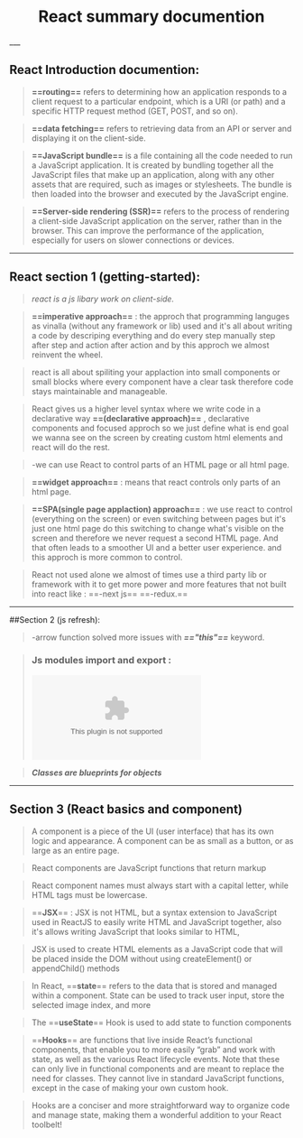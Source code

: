 <center><h1>React summary documention</h1></center>___

## React Introduction documention:

> **==routing==** refers to determining how an application responds to a client request to a particular endpoint, which is a URI (or path) and a specific HTTP request method (GET, POST, and so on).

> **==data fetching==** refers to retrieving data from an API or server and displaying it on the client-side.

> **==JavaScript bundle==** is a file containing all the code needed to run a JavaScript application. It is created by bundling together all the JavaScript files that make up an application, along with any other assets that are required, such as images or stylesheets. The bundle is then loaded into the browser and executed by the JavaScript engine.

> **==Server-side rendering (SSR)==** refers to the process of rendering a client-side JavaScript application on the server, rather than in the browser. This can improve the performance of the application, especially for users on slower connections or devices.

---

<!-- Section 1 getting-started -->

## React section 1 (getting-started):

> _react is a js libary work on client-side._

> **==imperative approach==** :
> the approch that programming languges as vinalla (without any framework or lib) used and it's all about writing a code by descriping everything and do every step manually step after step and action after action and by this approch we almost reinvent the wheel.

> react is all about spiliting your applaction into small components or small blocks where every component have a clear task therefore code stays maintainable and manageable.

> React gives us a higher level syntax where we write code in a declarative way **==(declarative approach)==** , declarative components and focused approch
> so we just define what is end goal we wanna see on the screen by creating custom html elements and react will do the rest.

> -we can use React to control parts of an HTML page or all html page.

> **==widget approach==** :
> means that react controls only parts of an html page.

> **==SPA(single page applaction) approach==** :
> we use react to control (everything on the screen) or even switching between pages but it's just one html page do this switching to change what's visible on the screen and therefore we never request a second HTML page. And that often leads to a smoother UI and a better user experience. and this approch is more common to control.

> React not used alone we almost of times use a third party lib or framework with it to get more power and more features that not built into react like :
> ==-next js==
> ==-redux.==

---

<!-- section 2 - javascript refresh -->

##Section 2 (js refresh):

> -arrow function solved more issues with **_=="this"==_** keyword.

> ### Js modules import and export :
>
> ![modules](https://samanthaming.gumlet.io/tidbits/79-module-cheatsheet.jpg.gz?format=auto)

> **_Classes are blueprints for objects_**

>

---

## Section 3 (React basics and component)

> A component is a piece of the UI (user interface) that has its own logic and appearance. A component can be as small as a button, or as large as an entire page.

> React components are JavaScript functions that return markup

> React component names must always start with a capital letter, while HTML tags must be lowercase.

> ==**JSX**== :
> JSX is not HTML, but a syntax extension to JavaScript used in ReactJS to easily write HTML and JavaScript together, also it's allows writing JavaScript that looks similar to HTML,

> JSX is used to create HTML elements as a JavaScript code that will be placed inside the DOM without using createElement() or appendChild() methods

> In React, ==**state**== refers to the data that is stored and managed within a component. State can be used to track user input, store the selected image index, and more

> The ==**useState**== Hook is used to add state to function components

> ==**Hooks**== are functions that live inside React’s functional components, that enable you to more easily “grab” and work with state, as well as the various React lifecycle events. Note that these can only live in functional components and are meant to replace the need for classes. They cannot live in standard JavaScript functions, except in the case of making your own custom hook.

> Hooks are a conciser and more straightforward way to organize code and manage state, making them a wonderful addition to your React toolbelt!
